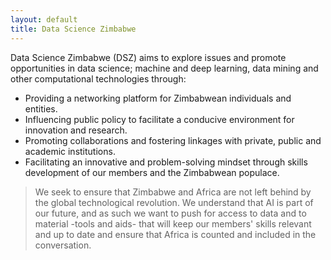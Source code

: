 ```yaml
---
layout: default
title: Data Science Zimbabwe
---
```


Data Science Zimbabwe (DSZ) aims to explore issues and promote opportunities in data science; machine and deep learning, data mining and other computational technologies through:

+ Providing a networking platform for Zimbabwean individuals and entities.
+ Influencing public policy to facilitate a conducive environment for innovation and research.
+ Promoting collaborations and fostering linkages with private, public and academic institutions.
+ Facilitating an innovative and problem-solving mindset through skills development of our members and the Zimbabwean populace.

> We seek to ensure that Zimbabwe and Africa are not left behind by the global technological revolution. We understand that AI is part of our future, and as such we want to push for access to data and to material -tools and aids- that will keep our members' skills relevant and up to date and ensure that Africa is counted and included in the conversation.
